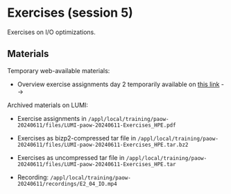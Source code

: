 # Exercises (session 5)

Exercises on I/O optimizations.

<!--
Exercises are in `Exercises/HPE/04_io`.
-->

## Materials

<!--
No materials available at the moment.
-->

<!--
Temporary location of materials (for the lifetime of the training project):

-   See the exercise assignments in
    `/project/project_465001154/Exercises/HPE/04_io/README.md`

-   Exercise materials in 
    `/project/project_465001154/Exercises/HPE/04_io` 
    for the lifetime of the project and only for project members.-->

Temporary web-available materials:

-    Overview exercise assignments day 2 temporarily available on
     [this link](https://462000265.lumidata.eu/paow-20240611/files/LUMI-paow-20240611-Exercises_HPE_Day2.pdf)
-->

Archived materials on LUMI:

-   Exercise assignments in `/appl/local/training/paow-20240611/files/LUMI-paow-20240611-Exercises_HPE.pdf`

-   Exercises as bizp2-compressed tar file in
    `/appl/local/training/paow-20240611/files/LUMI-paow-20240611-Exercises_HPE.tar.bz2`

-   Exercises as uncompressed tar file in
    `/appl/local/training/paow-20240611/files/LUMI-paow-20240611-Exercises_HPE.tar`

-   Recording: `/appl/local/training/paow-20240611/recordings/E2_04_IO.mp4`

